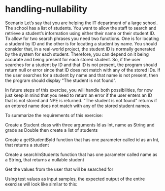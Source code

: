 # handling-nullability
Scenario 
Let’s say that you are helping the IT department of a large school. The school has a list of students. 
You want to allow the staff to search and retrieve a student’s information using either their name or their student ID. 
To allow for two search phrases you need two functions. One is for locating a student by ID and the other is for locating a student by name. 
You should consider that, in a real-world project, the student ID is normally generated by the system for each student. 
Therefore, you can depend on it being accurate and being present for each stored student. So, if the user searches for a student by ID and that ID is not present,
the program should return null or error since that ID does not match with any of the stored IDs. If the user searches for a student by name and that name is not present,
then the program should display "The student is not found".

In future steps of this exercise, you will handle both possibilities, 
for now just keep in mind that you need to return an error if the user enters an ID that is not stored and NPE is returned. 
"The student is not found" returns if an entered name does not match with any of the stored student names.

To summarize the requirements of this exercise:

Create a Student class with three arguments Id as Int, name as String and grade as Double then create a list of students 

Create a getStudentById function that has one parameter called id as an Int, that returns a student 

Create a searchInStudents function that has one parameter called name as a String, that returns a nullable student 

Get the values from the user that will be searched for 

Using test values as input samples, the expected output of the entire exercise will look like similar to this:  

